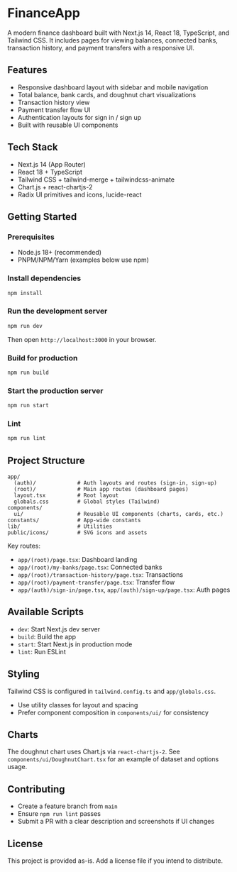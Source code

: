 # FinanceApp

A modern finance dashboard built with Next.js 14, React 18, TypeScript, and Tailwind CSS. It includes pages for viewing balances, connected banks, transaction history, and payment transfers with a responsive UI.

## Features
- Responsive dashboard layout with sidebar and mobile navigation
- Total balance, bank cards, and doughnut chart visualizations
- Transaction history view
- Payment transfer flow UI
- Authentication layouts for sign in / sign up
- Built with reusable UI components

## Tech Stack
- Next.js 14 (App Router)
- React 18 + TypeScript
- Tailwind CSS + tailwind-merge + tailwindcss-animate
- Chart.js + react-chartjs-2
- Radix UI primitives and icons, lucide-react

## Getting Started
### Prerequisites
- Node.js 18+ (recommended)
- PNPM/NPM/Yarn (examples below use npm)

### Install dependencies
```bash
npm install
```

### Run the development server
```bash
npm run dev
```
Then open `http://localhost:3000` in your browser.

### Build for production
```bash
npm run build
```

### Start the production server
```bash
npm run start
```

### Lint
```bash
npm run lint
```

## Project Structure
```
app/
  (auth)/             # Auth layouts and routes (sign-in, sign-up)
  (root)/             # Main app routes (dashboard pages)
  layout.tsx          # Root layout
  globals.css         # Global styles (Tailwind)
components/
  ui/                 # Reusable UI components (charts, cards, etc.)
constants/            # App-wide constants
lib/                  # Utilities
public/icons/         # SVG icons and assets
```

Key routes:
- `app/(root)/page.tsx`: Dashboard landing
- `app/(root)/my-banks/page.tsx`: Connected banks
- `app/(root)/transaction-history/page.tsx`: Transactions
- `app/(root)/payment-transfer/page.tsx`: Transfer flow
- `app/(auth)/sign-in/page.tsx`, `app/(auth)/sign-up/page.tsx`: Auth pages

## Available Scripts
- `dev`: Start Next.js dev server
- `build`: Build the app
- `start`: Start Next.js in production mode
- `lint`: Run ESLint

## Styling
Tailwind CSS is configured in `tailwind.config.ts` and `app/globals.css`.
- Use utility classes for layout and spacing
- Prefer component composition in `components/ui/` for consistency

## Charts
The doughnut chart uses Chart.js via `react-chartjs-2`. See `components/ui/DoughnutChart.tsx` for an example of dataset and options usage.

## Contributing
- Create a feature branch from `main`
- Ensure `npm run lint` passes
- Submit a PR with a clear description and screenshots if UI changes

## License
This project is provided as-is. Add a license file if you intend to distribute.
